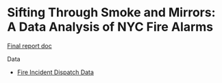 # Sifting Through Smoke and Mirrors: A Data Analysis of NYC Fire Alarms

[Final report doc](https://docs.google.com/document/d/1Up9auAKHYTrbaVy7S4BWpYMDSHcW-2nBl9zskhtRN4w/edit?usp=sharing)

Data

- [Fire Incident Dispatch Data](https://data.cityofnewyork.us/Public-Safety/Fire-Incident-Dispatch-Data/8m42-w767)
